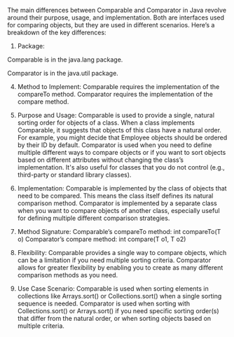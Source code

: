 The main differences between Comparable and Comparator in Java revolve around their purpose, usage, and implementation. Both are interfaces used for comparing objects, but they are used in different scenarios. Here’s a breakdown of the key differences:

1. Package:
   
Comparable is in the java.lang package.

Comparator is in the java.util package.

4. Method to Implement:
Comparable requires the implementation of the compareTo method.
Comparator requires the implementation of the compare method.

5. Purpose and Usage:
Comparable is used to provide a single, natural sorting order for objects of a class. When a class implements Comparable, it suggests that objects of this class have a natural order. For example, you might decide that Employee objects should be ordered by their ID by default.
Comparator is used when you need to define multiple different ways to compare objects or if you want to sort objects based on different attributes without changing the class’s implementation. It's also useful for classes that you do not control (e.g., third-party or standard library classes).

6. Implementation:
Comparable is implemented by the class of objects that need to be compared. This means the class itself defines its natural comparison method.
Comparator is implemented by a separate class when you want to compare objects of another class, especially useful for defining multiple different comparison strategies.

7. Method Signature:
Comparable’s compareTo method: int compareTo(T o)
Comparator’s compare method: int compare(T o1, T o2)

8. Flexibility:
Comparable provides a single way to compare objects, which can be a limitation if you need multiple sorting criteria.
Comparator allows for greater flexibility by enabling you to create as many different comparison methods as you need.

9. Use Case Scenario:
Comparable is used when sorting elements in collections like Arrays.sort() or Collections.sort() when a single sorting sequence is needed.
Comparator is used when sorting with Collections.sort() or Arrays.sort() if you need specific sorting order(s) that differ from the natural order, or when sorting objects based on multiple criteria.
